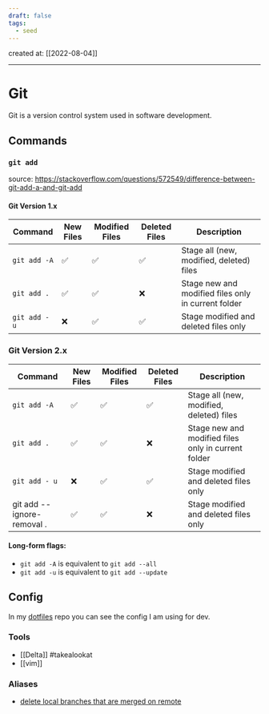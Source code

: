 ```yaml
---
draft: false
tags:
  - seed
---
```


created at: [[2022-08-04]]

---

# Git

Git is a version control system used in software development.

## Commands

### `git add`

source: https://stackoverflow.com/questions/572549/difference-between-git-add-a-and-git-add

#### Git Version 1.x

| Command       | New Files | Modified Files | Deleted Files | Description                                         |
| ------------- | --------- | -------------- | ------------- | --------------------------------------------------- |
| `git add -A`  | ✅        | ✅             | ✅            | Stage all (new, modified, deleted) files            |
| `git add .`   | ✅        | ✅             | ❌            | Stage new and modified files only in current folder |
| `git add - u` | ❌        | ✅             | ✅            | Stage modified and deleted files only               |

### Git Version 2.x

| Command                     | New Files | Modified Files | Deleted Files | Description                                         |
| --------------------------- | --------- | -------------- | ------------- | --------------------------------------------------- |
| `git add -A`                | ✅        | ✅             | ✅            | Stage all (new, modified, deleted) files            |
| `git add .`                 | ✅        | ✅             | ❌            | Stage new and modified files only in current folder |
| `git add - u`               | ❌        | ✅             | ✅            | Stage modified and deleted files only               |
| git add -- ignore-removal . | ✅        | ✅             | ❌            | Stage modified and deleted files only               |

#### Long-form flags:

- `git add -A` is equivalent to `git add --all`
- `git add -u` is equivalent to `git add --update`

## Config

In my [dotfiles](https://github.com/daribock/dotfiles) repo you can see the config I am using for dev.

### Tools

- [[Delta]] #takealookat
- [[vim]]

### Aliases

- [delete local branches that are merged on remote](https://blog.objektkultur.de/quick-git-delete-local-branches-without-remote/)
